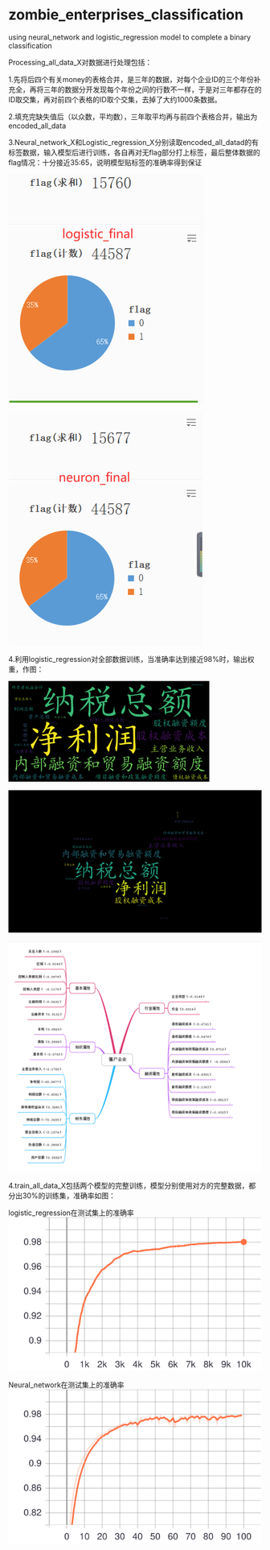 # zombie_enterprises_classification
using neural_network and logistic_regression model to complete a binary classification

Processing_all_data_X对数据进行处理包括：

1.先将后四个有关money的表格合并，是三年的数据，对每个企业ID的三个年份补充全，再将三年的数据分开发现每个年份之间的行数不一样，于是对三年都存在的ID取交集，再对前四个表格的ID取个交集，去掉了大约1000条数据。

2.填充完缺失值后（以众数，平均数），三年取平均再与前四个表格合并，输出为encoded_all_data

3.Neural_network_X和Logistic_regression_X分别读取encoded_all_datad的有标签数据，输入模型后进行训练，各自再对无flag部分打上标签，最后整体数据的flag情况：十分接近35:65，说明模型贴标签的准确率得到保证

![Image text](https://github.com/HongdaChen/zombie_enterprises_classification/blob/master/pictures/log.png)

![Image text](https://github.com/HongdaChen/zombie_enterprises_classification/blob/master/pictures/neuron.png)

4.利用logistic_regression对全部数据训练，当准确率达到接近98%时，输出权重，作图：

![Image text](https://github.com/HongdaChen/zombie_enterprises_classification/blob/master/pictures/wordcloud.png)

![Image text](https://github.com/HongdaChen/zombie_enterprises_classification/blob/master/pictures/wordcloud2000.png)

![Image text](https://github.com/HongdaChen/zombie_enterprises_classification/blob/master/pictures/weights.png)

4.train_all_data_X包括两个模型的完整训练，模型分别使用对方的完整数据，都分出30%的训练集，准确率如图：

logistic_regression在测试集上的准确率
![Image text](https://github.com/HongdaChen/zombie_enterprises_classification/blob/master/pictures/l_tes_acc.svg)

Neural_network在测试集上的准确率
![Image text](https://github.com/HongdaChen/zombie_enterprises_classification/blob/master/pictures/neura_valid_acc.svg)

